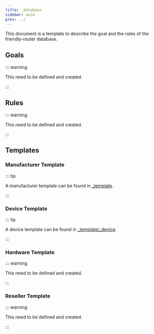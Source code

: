 ```yaml
---
title: _database
sidebar: auto
prev: ../
---
```


This document is a template to describe the goal and the rules of the
friendly-router database.

## Goals

::: warning

This need to be defined and created.

:::

## Rules

::: warning

This need to be defined and created.

:::

## Templates

### Manufacturer Template

::: tip

A manufacturer template can be found in [_template](_template/).

:::

### Device Template


::: tip

A device template can be found in
[_template/_device](_template/_device/).

:::


### Hardware Template

::: warning

This need to be defined and created.

:::

### Reseller Template

::: warning

This need to be defined and created.

:::

